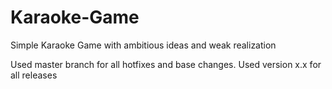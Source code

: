 # Karaoke-Game
Simple Karaoke Game with ambitious ideas and weak realization

Used master branch for all hotfixes and base changes.
Used version x.x for all releases
